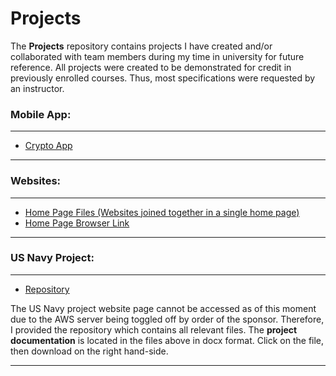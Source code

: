 # Projects

The **Projects** repository contains projects I have created and/or collaborated with team members during my time in university for future reference. All projects were created to be demonstrated for credit in previously enrolled courses. Thus, most specifications were requested by an instructor.

### Mobile App:
***
* [Crypto App](https://github.com/GioGonzalez212/Mobile-App)
***
### Websites:
***
* [Home Page Files (Websites joined together in a single home page)](https://github.com/GioGonzalez212/Projects/tree/Websites)
* [Home Page Browser Link](https://giogonzalez212.github.io/Projects/)
***
### US Navy Project:
***
* [Repository](https://github.com/ED2-MetaTagging/NETC-Project/tree/NETC-Flask)

The US Navy project website page cannot be accessed as of this moment due to the AWS server being toggled off by order of the sponsor. Therefore, I provided the repository which contains all relevant files. The **project documentation** is located in the files above in docx format. Click on the file, then download on the right hand-side.
***
